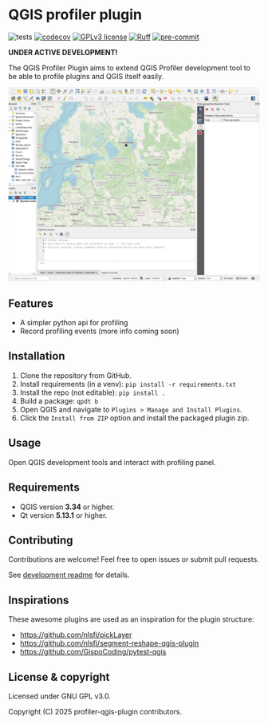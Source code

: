 # QGIS profiler plugin

![tests](https://github.com/Joonalai/profiler-qgis-plugin/workflows/Tests/badge.svg)
[![codecov](https://codecov.io/gh/Joonalai/profiler-qgis-plugin/branch/main/graph/badge.svg?token=D1RUB69MUM)](https://codecov.io/gh/Joonalai/profiler-qgis-plugin)
[![GPLv3 license](https://img.shields.io/badge/License-GPLv3-blue.svg)](http://perso.crans.org/besson/LICENSE.html)
[![Ruff](https://img.shields.io/endpoint?url=https://raw.githubusercontent.com/astral-sh/ruff/main/assets/badge/v2.json)](https://github.com/astral-sh/ruff)
[![pre-commit](https://img.shields.io/badge/pre--commit-enabled-brightgreen?logo=pre-commit&logoColor=white)](https://github.com/pre-commit/pre-commit)

**UNDER ACTIVE DEVELOPMENT!**

The QGIS Profiler Plugin aims to extend QGIS Profiler development tool
to be able to profile plugins and QGIS itself easily.

![profiling.gif](docs/profiling.gif?raw=True "Profiling")

## Features

* A simpler python api for profiling
* Record profiling events (more info coming soon)

## Installation

1. Clone the repository from GitHub.
2. Install requirements (in a venv): `pip install -r requirements.txt`
3. Install the repo (not editable): `pip install .`
4. Build a package: `qpdt b`
5. Open QGIS and navigate to `Plugins > Manage and Install Plugins`.
6. Click the `Install from ZIP` option and install the packaged plugin zip.

## Usage

Open QGIS development tools and interact with profiling panel.

## Requirements

* QGIS version **3.34** or higher.
* Qt version **5.13.1** or higher.

## Contributing

Contributions are welcome! Feel free to open issues or submit pull requests.

See [development readme](docs/DEVELOPMENT.md) for details.

## Inspirations

These awesome plugins are used as an inspiration for the plugin structure:

* <https://github.com/nlsfi/pickLayer>
* <https://github.com/nlsfi/segment-reshape-qgis-plugin>
* <https://github.com/GispoCoding/pytest-qgis>

## License & copyright

Licensed under GNU GPL v3.0.

Copyright (C) 2025 profiler-qgis-plugin contributors.

